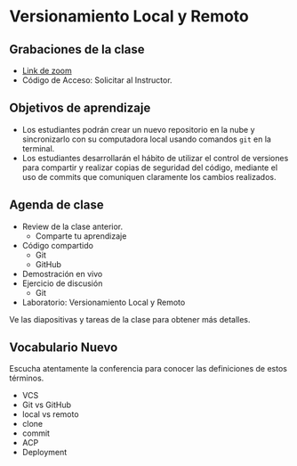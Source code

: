 # Versionamiento Local y Remoto

## Grabaciones de la clase
- [Link de zoom](https://us06web.zoom.us/rec/share/M7XlkmZcLBeyU-4hvAopalt6TrRdjyY-zua9Uoe3ij2GJw-QoOe9E0vMXOrqpVLd.mNJV16A41SQg0eC7?startTime=1717855991000)
- Código de Acceso: Solicitar al Instructor.

## Objetivos de aprendizaje

- Los estudiantes podrán crear un nuevo repositorio en la nube y sincronizarlo con su computadora local usando comandos `git` en la terminal.
- Los estudiantes desarrollarán el hábito de utilizar el control de versiones para compartir y realizar copias de seguridad del código, mediante el uso de commits que comuniquen claramente los cambios realizados.

## Agenda de clase

- Review de la clase anterior.
   - Comparte tu aprendizaje
- Código compartido
   - Git
   - GitHub
- Demostración en vivo
- Ejercicio de discusión
   - Git
- Laboratorio: Versionamiento Local y Remoto

Ve las diapositivas y tareas de la clase para obtener más detalles.

## Vocabulario Nuevo

Escucha atentamente la conferencia para conocer las definiciones de estos términos.

- VCS
- Git vs GitHub
- local vs remoto
- clone
- commit
- ACP
- Deployment
